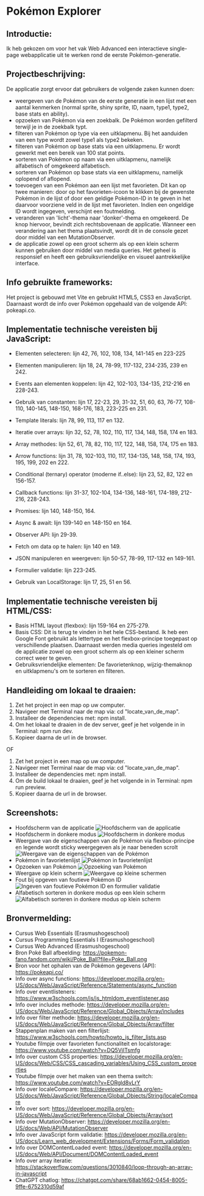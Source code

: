 # Pokémon Explorer

## Introductie:
Ik heb gekozen om voor het vak Web Advanced een interactieve single-page webapplicatie uit te werken rond de eerste Pokémon-generatie.

## Projectbeschrijving:
De applicatie zorgt ervoor dat gebruikers de volgende zaken kunnen doen:
- weergeven van de Pokémon van de eerste generatie in een lijst met een aantal kenmerken (normal sprite, shiny sprite, ID, naam, type1, type2, base stats en ability).
- opzoeken van Pokémon via een zoekbalk. De Pokémon worden gefilterd terwijl je in de zoekbalk typt.
- filteren van Pokémon op type via een uitklapmenu. Bij het aanduiden van een type wordt zowel type1 als type2 bekeken.
- filteren van Pokémon op base stats via een uitklapmenu. Er wordt gewerkt met een bereik van 100 stat points.
- sorteren van Pokémon op naam via een uitklapmenu, namelijk alfabetisch of omgekeerd alfabetisch.
- sorteren van Pokémon op base stats via een uitklapmenu, namelijk oplopend of aflopend.
- toevoegen van een Pokémon aan een lijst met favorieten. Dit kan op twee manieren: door op het favorieten-icoon te klikken bij de gewenste Pokémon in de lijst of door een geldige Pokémon-ID in te geven in het daarvoor voorziene veld in de lijst met favorieten. Indien een ongeldige ID wordt ingegeven, verschijnt een foutmelding.
- veranderen van 'licht'-thema naar 'donker'-thema en omgekeerd. De knop hiervoor, bevindt zich rechtsbovenaan de applicatie. Wanneer een verandering aan het thema plaatsvindt, wordt dit in de console gezet door middel van een MutationObserver.
- de applicatie zowel op een groot scherm als op een klein scherm kunnen gebruiken door middel van media queries. Het geheel is responsief en heeft een gebruiksvriendelijke en visueel aantrekkelijke interface.

## Info gebruikte frameworks:
Het project is gebouwd met Vite en gebruikt HTML5, CSS3 en JavaScript. Daarnaast wordt de info over Pokémon opgehaald van de volgende API: pokeapi.co.

## Implementatie technische vereisten bij JavaScript:
- Elementen selecteren: lijn 42, 76, 102, 108, 134, 141-145 en 223-225
- Elementen manipulieren: lijn 18, 24, 78-99, 117-132, 234-235, 239 en 242.
- Events aan elementen koppelen: lijn 42, 102-103, 134-135, 212-216 en 228-243.

- Gebruik van constanten: lijn 17, 22-23, 29, 31-32, 51, 60, 63, 76-77, 108-110, 140-145, 148-150, 168-176, 183, 223-225 en 231.
- Template literals: lijn 78, 99, 113, 117 en 132.
- Iteratie over arrays: lijn 32, 52, 78, 102, 110, 117, 134, 148, 158, 174 en 183.
- Array methodes: lijn 52, 61, 78, 82, 110, 117, 122, 148, 158, 174, 175 en 183.
- Arrow functions: lijn 31, 78, 102-103, 110, 117, 134-135, 148, 158, 174, 193, 195, 199, 202 en 222.
- Conditional (ternary) operator (moderne if..else): lijn 23, 52, 82, 122 en 156-157.
- Callback functions: lijn 31-37, 102-104, 134-136, 148-161, 174-189, 212-216, 228-243.
- Promises: lijn 140, 148-150, 164.
- Async & await: lijn 139-140 en 148-150 en 164.
- Observer API: lijn 29-39.

- Fetch om data op te halen: lijn 140 en 149.
- JSON manipuleren en weergeven: lijn 50-57, 78-99, 117-132 en 149-161.

- Formulier validatie: lijn 223-245.
- Gebruik van LocalStorage: lijn 17, 25, 51 en 56.

## Implementatie technische vereisten bij HTML/CSS:
- Basis HTML layout (flexbox): lijn 159-164 en 275-279.
- Basis CSS: Dit is terug te vinden in het hele CSS-bestand. Ik heb een Google Font gebruikt als lettertype en het flexbox-principe toegepast op verschillende plaatsen. Daarnaast werden media queries ingesteld om de applicatie zowel op een groot scherm als op een kleiner scherm correct weer te geven.
- Gebruiksvriendelijke elementen: De favorietenknop, wijzig-themaknop en uitklapmenu's om te sorteren en filteren.

## Handleiding om lokaal te draaien:
1. Zet het project in een map op uw computer.
2. Navigeer met Terminal naar de map via: cd "locate_van_de_map".
3. Installeer de dependencies met: npm install.
4. Om het lokaal te draaien in de dev server, geef je het volgende in in Terminal: npm run dev.
5. Kopieer daarna de url in de browser.

OF

1. Zet het project in een map op uw computer.
2. Navigeer met Terminal naar de map via: cd "locate_van_de_map".
3. Installeer de dependencies met: npm install.
4. Om de build lokaal te draaien, geef je het volgende in in Terminal: npm run preview.
5. Kopieer daarna de url in de browser.

## Screenshots:
- Hoofdscherm van de applicatie
![Hoofdscherm van de applicatie](/docs/screenshots/Screenshot1.png)
- Hoofdscherm in donkere modus
![Hoofdscherm in donkere modus](/docs/screenshots/Screenshot2.png)
- Weergave van de eigenschappen van de Pokémon via flexbox-principe en legende wordt sticky weergegeven als je naar beneden scrolt
![Weergave van de eigenschappen van de Pokémon](/docs/screenshots/Screenshot3.png)
- Pokémon in favorietenlijst
![Pokémon in favorietenlijst](/docs/screenshots/Screenshot4.png)
- Opzoeken van Pokémon
![Opzoeking van Pokémon](/docs/screenshots/Screenshot5.png)
- Weergave op klein scherm
![Weergave op kleine schermen](/docs/screenshots/Screenshot6.png)
- Fout bij opgeven van foutieve Pokémon ID
![Ingeven van foutieve Pokémon ID en formulier validatie](/docs/screenshots/Screenshot7.png)
- Alfabetisch sorteren in donkere modus op een klein scherm
![Alfabetisch sorteren in donkere modus op klein scherm](/docs/screenshots/Screenshot8.png)

## Bronvermelding:
- Cursus Web Essentials (Erasmushogeschool)
- Cursus Programming Essentials I (Erasmushogeschool)
- Cursus Web Advanced (Erasmushogeschool)
- Bron Poké Ball afbeelding: https://pokemon-fano.fandom.com/wiki/Poke_Ball?file=Poke_Ball.png
- Bron voor het ophalen van de Pokémon gegevens (API): https://pokeapi.co/
- Info over async functions: https://developer.mozilla.org/en-US/docs/Web/JavaScript/Reference/Statements/async_function
- Info over eventlisteners: https://www.w3schools.com/js/js_htmldom_eventlistener.asp
- Info over includes methode: https://developer.mozilla.org/en-US/docs/Web/JavaScript/Reference/Global_Objects/Array/includes
- Info over filter methode: https://developer.mozilla.org/en-US/docs/Web/JavaScript/Reference/Global_Objects/Array/filter
- Stappenplan maken van een filterlijst: https://www.w3schools.com/howto/howto_js_filter_lists.asp
- Youtube filmpje over favorieten functionaliteit en localstorage: https://www.youtube.com/watch?v=DQ5VjITsmfg
- Info over custom CSS properties: https://developer.mozilla.org/en-US/docs/Web/CSS/CSS_cascading_variables/Using_CSS_custom_properties
- Youtube filmpje over het maken van een thema switch: https://www.youtube.com/watch?v=EORgld8vLrY
- Info over localeCompare: https://developer.mozilla.org/en-US/docs/Web/JavaScript/Reference/Global_Objects/String/localeCompare
- Info over sort: https://developer.mozilla.org/en-US/docs/Web/JavaScript/Reference/Global_Objects/Array/sort
- Info over MutationObserver: https://developer.mozilla.org/en-US/docs/Web/API/MutationObserver
- Info over JavaScript form validatie: https://developer.mozilla.org/en-US/docs/Learn_web_development/Extensions/Forms/Form_validation
- Info over DOMContentLoaded event: https://developer.mozilla.org/en-US/docs/Web/API/Document/DOMContentLoaded_event
- Info over array iteratie: https://stackoverflow.com/questions/3010840/loop-through-an-array-in-javascript
- ChatGPT chatlog: https://chatgpt.com/share/68ab1662-0454-8005-9ffe-6752310d59af